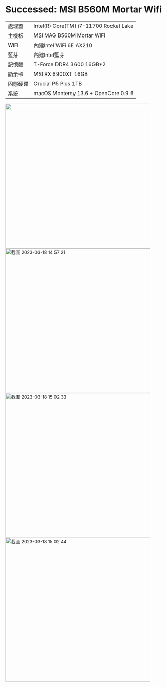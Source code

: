   # Successed: MSI B560M Mortar Wifi
<table>
  <tr>
    <td>處理器</td><td>Intel(R) Core(TM) i7-11700 Rocket Lake</td>
  </tr>
  <tr>
    <td>主機板</td><td>MSI MAG B560M Mortar WiFi</td>
  </tr>
  <tr>
    <td>WiFi</td><td>內建Intel WiFi 6E AX210</td>
  </tr>
  <tr>
    <td>藍芽</td><td>內建Intel藍芽</td>
  </tr>
  <tr>  
    <td>記憶體</td><td>T-Force DDR4 3600 16GB*2</td>
  </tr>
  <tr>
    <td>顯示卡</td><td>MSI RX 6900XT 16GB</td>
  </tr>
  <tr>  
    <td>固態硬碟</td><td>Crucial P5 Plus 1TB</td>
  </tr>
  <tr>
    <td>系統</td><td>macOS Monterey 13.6 + OpenCore 0.9.6</td>
  </tr>  
</table>

<img width="450" src="https://user-images.githubusercontent.com/79300809/202950638-e8667af1-003b-48ff-9f86-743adab4b9bf.png"><br>
<img width="450" alt="截圖 2023-03-18 14 57 21" src="https://user-images.githubusercontent.com/79300809/226091109-80a2784a-594a-423f-bc57-a39931576a0e.png"><br>
<img width="450" alt="截圖 2023-03-18 15 02 33" src="https://user-images.githubusercontent.com/79300809/226091028-351ff87f-9a3c-4356-8c93-290cefe6fc20.png"><br>
<img width="450" alt="截圖 2023-03-18 15 02 44" src="https://user-images.githubusercontent.com/79300809/226091030-2f8fa917-f014-4507-b7d4-410b8553e79c.png"><br>
